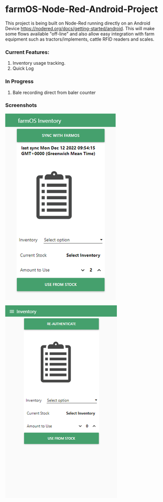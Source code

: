 # farmOS-Node-Red-Android-Project

This project is being built on Node-Red running directly on an Android Device https://nodered.org/docs/getting-started/android.
This will make some flows available "off-line" and also allow easy integration with farm equipment such as tractors/implements, cattle RFID readers and scales.

### Current Features:
1. Inventory usage tracking.
2. Quick Log

### In Progress
1. Bale recording direct from baler counter 

### Screenshots


![alt text](https://github.com/Farmer-Eds-Shed/farmOS-Node-Red-Android-Project/blob/main/screenshots/InventoryUI.gif?raw=true)


![alt text](https://github.com/Farmer-Eds-Shed/farmOS-Node-Red-Android-Project/blob/main/screenshots/chrome_SgC2uWGODs.gif?raw=true)

